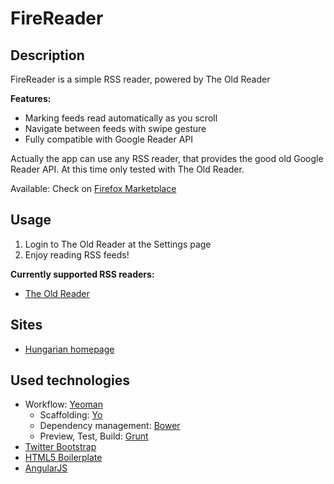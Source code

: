 # FireReader

## Description

FireReader is a simple RSS reader, powered by The Old Reader

**Features:**

* Marking feeds read automatically as you scroll
* Navigate between feeds with swipe gesture
* Fully compatible with Google Reader API

Actually the app can use any RSS reader, that provides the good old Google Reader API. At this time only tested with The Old Reader.

Available: Check on [Firefox Marketplace](https://marketplace.firefox.com/app/firereader/)

## Usage

1. Login to The Old Reader at the Settings page
2. Enjoy reading RSS feeds!

**Currently supported RSS readers:**

* [The Old Reader](http://theoldreader.com/)

## Sites

* [Hungarian homepage](http://linuxtutorialok.blogspot.hu/2013/09/firereader.html)

## Used technologies

* Workflow: [Yeoman](http://yeoman.io/)
	- Scaffolding: [Yo](https://github.com/yeoman/yo)
	- Dependency management: [Bower](http://bower.io/)
	- Preview, Test, Build: [Grunt](http://gruntjs.com/)
* [Twitter Bootstrap](http://getbootstrap.com/2.3.2/)
* [HTML5 Boilerplate](http://html5boilerplate.com/)
* [AngularJS](http://angularjs.org/)